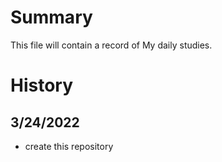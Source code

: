 # Summary
This file will contain a record of My daily studies.

# History
## 3/24/2022
- create this repository